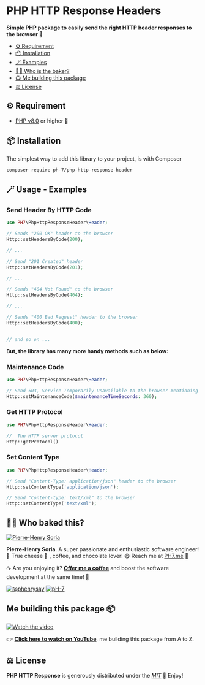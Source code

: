# PHP HTTP Response Headers

**Simple PHP package to easily send the right HTTP header responses to the browser 🐘**

- [⚙️ Requirement](#-requirement)
- [📦 Installation](#-installation)
- [🪄 Examples](#-usage---examples)
- [👨‍🍳 Who is the baker?](#-who-baked-this)
- [📺 Me building this package](#me-building-this-package-)
- [⚖️ License](#%EF%B8%8F-license)

## ⚙️ Requirement
 * [PHP v8.0](https://www.php.net/releases/8.0/en.php) or higher 🚀


## 📦 Installation

The simplest way to add this library to your project, is with Composer

```console
composer require ph-7/php-http-response-header
```

## 🪄 Usage - Examples

### Send Header By HTTP Code
```php
use PH7\PhpHttpResponseHeader\Header;

// Sends "200 OK" header to the browser
Http::setHeadersByCode(200);

// ...

// Send "201 Created" header
Http::setHeadersByCode(201);

// ...

// Sends "404 Not Found" to the browser
Http::setHeadersByCode(404);

// ...

// Sends "400 Bad Request" header to the browser
Http::setHeadersByCode(400);


// and so on ...
```

**But, the library has many more handy methods such as below:**

### Maintenance Code
```php
use PH7\PhpHttpResponseHeader\Header;

// Send 503, Service Temporarily Unavailable to the browser mentioning that you are doing a maintenance (good practice!)
Http::setMaintenanceCode($maintenanceTimeSeconds: 360);
```

### Get HTTP Protocol

```php
use PH7\PhpHttpResponseHeader\Header;

//  The HTTP server protocol
Http::getProtocol()
```

### Set Content Type
```php
use PH7\PhpHttpResponseHeader\Header;

// Send "Content-Type: application/json" header to the browser
Http::setContentType('application/json');

// Send "Content-type: text/xml" to the browser
Http::setContentType('text/xml');
```


## 🧑‍🍳 Who baked this?

[![Pierre-Henry Soria](https://s.gravatar.com/avatar/a210fe61253c43c869d71eaed0e90149?s=200)](https://PH7.me 'Pierre-Henry Soria personal website')

**Pierre-Henry Soria**. A super passionate and enthusiastic software engineer! 🚀 True cheese 🧀 , coffee, and chocolate lover! 😋 Reach me at [PH7.me](https://PH7.me) 💫

☕️ Are you enjoying it? **[Offer me a coffee](https://ko-fi.com/phenry)** and boost the software development at the same time! 💪

[![@phenrysay][twitter-image]](https://twitter.com/phenrysay) [![pH-7][github-image]](https://github.com/pH-7)


## Me building this package 📦

[![Watch the video][video-thumbnail]](https://youtu.be/Q4djsRczxgo)

👉 **[Click here to watch on YouTube](https://youtu.be/Q4djsRczxgo)**, me building this package from A to Z.


## ⚖️ License

**PHP HTTP Response** is generously distributed under the _[MIT](https://opensource.org/licenses/MIT)_ 🎉 Enjoy!


<!-- GitHub's Markdown reference links -->
[twitter-image]: https://img.shields.io/badge/Twitter-1DA1F2?style=for-the-badge&logo=twitter&logoColor=white
[github-image]: https://img.shields.io/badge/GitHub-100000?style=for-the-badge&logo=github&logoColor=white
[video-thumbnail]: https://i1.ytimg.com/vi/Q4djsRczxgo/maxresdefault.jpg

